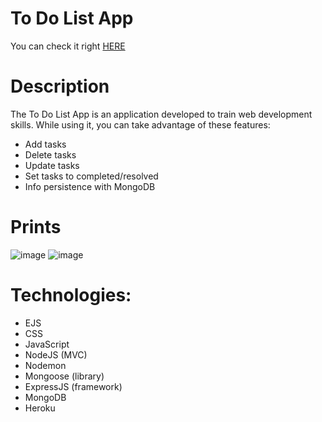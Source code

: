 # To Do List App
You can check it right [HERE](https://felipe-todolistapp.herokuapp.com/)
# Description
The To Do List App is an application developed to train web development skills. While using it, you can take advantage of these features:
* Add tasks
* Delete tasks
* Update tasks
* Set tasks to completed/resolved
* Info persistence with MongoDB

# Prints
![image](https://user-images.githubusercontent.com/86390899/163280847-08dcf709-a7d7-4a34-a787-9ab0df834d71.png) ![image](https://user-images.githubusercontent.com/86390899/163280873-51924ba6-208b-47aa-8191-8d236cb8c8c3.png)

# Technologies:
* EJS
* CSS
* JavaScript
* NodeJS (MVC)
* Nodemon
* Mongoose (library)
* ExpressJS (framework)
* MongoDB
* Heroku
